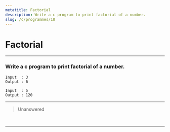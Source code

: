 ```yaml
---
metatitle: Factorial
description: Write a c program to print factorial of a number.
slug: /c/programmes/10
---
```


# Factorial

---

### Write a c program to print factorial of a number.

```
Input  : 3
Output : 6
```

```
Input  : 5
Output : 120
```  

---

> Unanswered

<br/>

---
